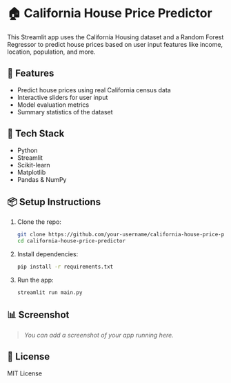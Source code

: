 # 🏠 California House Price Predictor

This Streamlit app uses the California Housing dataset and a Random Forest Regressor to predict house prices based on user input features like income, location, population, and more.

## 🚀 Features
- Predict house prices using real California census data
- Interactive sliders for user input
- Model evaluation metrics
- Summary statistics of the dataset

## 🧰 Tech Stack
- Python
- Streamlit
- Scikit-learn
- Matplotlib
- Pandas & NumPy

## 📦 Setup Instructions

1. Clone the repo:
   ```bash
   git clone https://github.com/your-username/california-house-price-predictor.git
   cd california-house-price-predictor
   ```

2. Install dependencies:
   ```bash
   pip install -r requirements.txt
   ```

3. Run the app:
   ```bash
   streamlit run main.py
   ```

## 📊 Screenshot

> _You can add a screenshot of your app running here._

## 📝 License
MIT License
